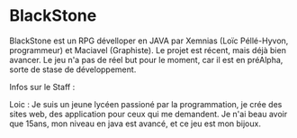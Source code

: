 BlackStone
==========

BlackStone est un RPG dévelloper en JAVA par Xemnias (Loïc Péllé-Hyvon, programmeur) et Maciavel (Graphiste). Le projet 
est récent, mais déjà bien avancer. Le jeu n'a pas de réel but pour le moment, car il est en préAlpha, sorte de stase de 
développement.

Infos sur le Staff :

  Loic :
  Je suis un jeune lycéen passioné par la programmation, je crée des sites web, des application pour ceux qui me demandent.
  Je n'ai beau avoir que 15ans, mon niveau en java est avancé, et ce jeu est mon bijoux.
